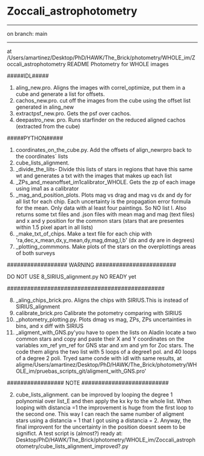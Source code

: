 # Zoccali_astrophotometry
********************************
on branch: main
********************************

at /Users/amartinez/Desktop/PhD/HAWK/The_Brick/photometry/WHOLE_im/Zoccali_astrophotometry
README
Photometry for WHOLE images

#####IDL#####
1. aling_new.pro. Aligns the images with correl_optimize, put them in a cube and generate a list for offsets.
2. cachos_new.pro. cut off the images from the cube using the offset list generated in aling_new
3. extractpsf_new.pro. Gets the psf over cachos.
4. deepastro_new. pro. Runs starfinder on the reduced aligned cachos (extracted from the cube)

#####PYTHON#####
1. coordinates_on_the_cube.py. Add the offsets of align_newrpro back to the coordinates´ lists
2. cube_lists_alignment.
3. _divide_the_liits- Divide this lists of stars in regions that have this same wt and generates a txt with the images that makes up each list
4. _ZPs_and_meanoffset_im1calibrator_WHOLE. Gets the zp of each image using ima1 as a calibrator
5. _mag_and_position_plots. Plots mag vs drag and mag vs dx and dy for all list for each chip. Each uncertainty is the propagation error formula for the mean. Only data with al least four paintings. So NO list I.
 Also returns some txt files and .json files with mean mag and mag (text files) and x and y position for the common stars (stars that are presentes within 1.5 pixel apart in all lists)
6. _make_txt_of_chips. Make a text file for each chip with 'ra,dec,x_mean,dx,y_mean,dy,mag,dmag,l,b' (dx and dy are in degrees)
7. _plotting_commmons.  Make plots of the stars on the overplottings areas of both surveys

################## WARNING ######################## 

DO NOT USE 8_SIRIUS_alignment.py NO READY yet

###############################################

8. _aling_chips_brick.pro. Aligns the chips with SIRIUS.This is instead of SIRIUS_alignment
9. calibrate_brick.pro Calibrate the potometry comparing with SIRIUS 
10. _photometry_plotting.py. Plots dmag vs mag, ZPs, ZPs uncertainties in bins, and x diff with SIRIUS 
11. _aligment_with_GNS.py'you have to open the lists on Aladin locate a two common stars and copy and paste their X and Y coordinates on the variables xm_ref ym_ref for GNS star and xm and ym for Zoc stars. The code them aligns the two list with 5 loops of a degree1 pol. and 40 loops of a degree 2 poli. Tryed same conde with idl with same results, at aligme/Users/amartinez/Desktop/PhD/HAWK/The_Brick/photometry/WHOLE_im/pruebas_scripts_git/aligment_with_GNS.pro'

################# NOTE ##########################

2. cube_lists_alignment. can be improved by looping the degree 1 polynomial over list_E and then apply the kx ky to the whole list.
When looping with distancia =1 the improvement is huge from the first loop to the second one. This way I can reach the same number of aligment 
stars using a distancia = 1 that I got using a distancia = 2. Anyway, the final improvent for the uncertainty in the position doesnt seem to be
significt.
A test script is (almost?) ready at:
Desktop/PhD/HAWK/The_Brick/photometry/WHOLE_im/Zoccali_astrophotometry/cube_lists_alignment_improved?.py
